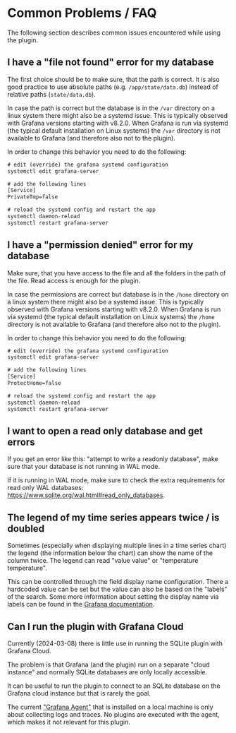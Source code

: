 # Common Problems / FAQ

The following section describes common issues encountered while using the plugin.

## I have a "file not found" error for my database

The first choice should be to make sure, that the path is correct. It is also good practice to
use absolute paths (e.g. `/app/state/data.db`) instead of relative paths (`state/data.db`).

In case the path is correct but the database is in the `/var` directory on a linux system there
might also be a systemd issue. This is typically observed with Grafana versions starting with
v8.2.0. When Grafana is run via systemd (the typical default installation on Linux systems) the
`/var` directory is not available to Grafana (and therefore also not to the plugin).

In order to change this behavior you need to do the following:

```txt
# edit (override) the grafana systemd configuration
systemctl edit grafana-server

# add the following lines
[Service]
PrivateTmp=false

# reload the systemd config and restart the app
systemctl daemon-reload
systemctl restart grafana-server
```

## I have a "permission denied" error for my database

Make sure, that you have access to the file and all the folders in the path of the file.
Read access is enough for the plugin.

In case the permissions are correct but database is in the `/home` directory on a linux system
there might also be a systemd issue. This is typically observed with Grafana versions starting with
v8.2.0. When Grafana is run via systemd (the typical default installation on Linux systems) the
`/home` directory is not available to Grafana (and therefore also not to the plugin).

In order to change this behavior you need to do the following:

```txt
# edit (override) the grafana systemd configuration
systemctl edit grafana-server

# add the following lines
[Service]
ProtectHome=false

# reload the systemd config and restart the app
systemctl daemon-reload
systemctl restart grafana-server
```

## I want to open a read only database and get errors

If you get an error like this: "attempt to write a readonly database", make sure that your database is not running in WAL mode.

If it is running in WAL mode, make sure to check the extra requirements for read only WAL databases:
<https://www.sqlite.org/wal.html#read_only_databases>.

## The legend of my time series appears twice / is doubled

Sometimes (especially when displaying multiple lines in a time series chart) the legend (the information below the chart) can show the name of the column twice.
The legend can read "value value" or "temperature temperature".

This can be controlled through the field display name configuration.
There a hardcoded value can be set but the value can also be based on the "labels" of the search.
Some more information about setting the display name via labels can be found in the [Grafana documentation](https://grafana.com/docs/grafana/latest/panels/configure-standard-options/#display-name).

## Can I run the plugin with Grafana Cloud

Currently (2024-03-08) there is little use in running the SQLite plugin with Grafana Cloud.

The problem is that Grafana (and the plugin) run on a separate "cloud instance" and normally SQLite databases are only locally accessible.

It can be useful to run the plugin to connect to an SQLite database on the Grafana cloud instance but that is rarely the goal.

The current ["Grafana Agent"](https://grafana.com/docs/agent/latest/) that is installed on a local machine is only about collecting logs and traces.
No plugins are executed with the agent, which makes it not relevant for this plugin.
